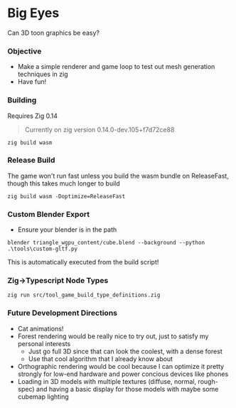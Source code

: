 # Big Eyes

Can 3D toon graphics be easy?

### Objective

* Make a simple renderer and game loop to test out mesh generation techniques in zig
* Have fun!

### Building

Requires Zig 0.14
> Currently on zig version 0.14.0-dev.105+f7d72ce88

```
zig build wasm
```

### Release Build

The game won't run fast unless you build the wasm bundle on ReleaseFast, though this takes much longer to build
```
zig build wasm -Doptimize=ReleaseFast
```

### Custom Blender Export

* Ensure your blender is in the path
```
blender triangle_wgpu_content/cube.blend --background --python .\tools\custom-gltf.py
```
This is automatically executed from the build script!

### Zig->Typescript Node Types
`zig run src/tool_game_build_type_definitions.zig`

### Future Development Directions

- Cat animations!
- Forest rendering would be really nice to try out, just to satisfy my personal interests
  - Just go full 3D since that can look the coolest, with a dense forest
  - Use that cool algorithm that I already know about
- Orthographic rendering would be cool because I can optimize it pretty strongly for low-end hardware and power concious devices like phones
- Loading in 3D models with multiple textures (diffuse, normal, rough-spec) and having a basic display for those models with maybe some cubemap lighting
